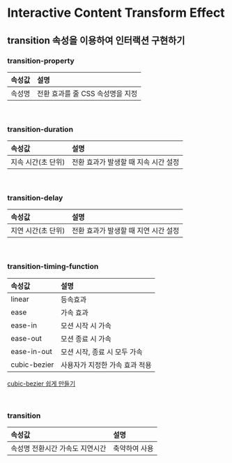 # Interactive Content Transform Effect
## transition 속성을 이용하여 인터랙션 구현하기
### transition-property
속성값 | 설명
:--- | :---
속성명 | 전환 효과를 줄 CSS 속성명을 지정

<br>

### transition-duration
속성값 | 설명
:--- | :---
지속 시간(초 단위) | 전환 효과가 발생할 때 지속 시간 설정

<br>

### transition-delay
속성값 | 설명
:--- | :---
지연 시간(초 단위) | 전환 효과가 발생할 때 지연 시간 설정

<br>

### transition-timing-function
속성값 | 설명
:--- | :---
linear | 등속효과
ease | 가속 효과
ease-in | 모션 시작 시 가속
ease-out | 모션 종료 시 가속
ease-in-out | 모션 시작, 종료 시 모두 가속
cubic-bezier | 사용자가 지정한 가속 효과 적용

[cubic-bezier 쉽게 만들기](https://cubic-bezier.com)

<br>

### transition
속성값 | 설명
:--- | :---
속성명 전환시간 가속도 지연시간 | 축약하여 사용